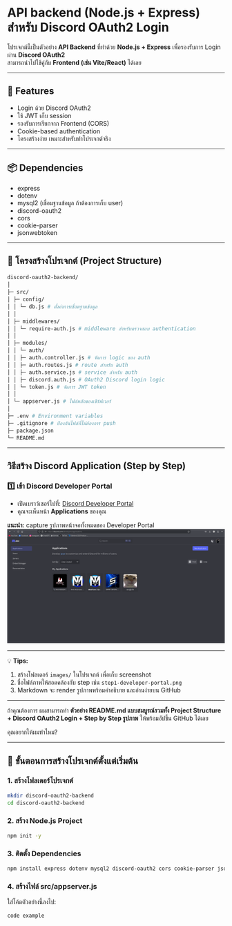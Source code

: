 # API backend (Node.js + Express) สำหรับ Discord OAuth2 Login

โปรเจกต์นี้เป็นตัวอย่าง **API Backend** ที่ทำด้วย **Node.js + Express** เพื่อรองรับการ Login ผ่าน **Discord OAuth2**  
สามารถนำไปใช้คู่กับ **Frontend (เช่น Vite/React)** ได้เลย

---

## 🔧 Features
- Login ด้วย Discord OAuth2
- ใช้ JWT เก็บ session
- รองรับการเรียกจาก Frontend (CORS)
- Cookie-based authentication
- โครงสร้างง่าย เหมาะสำหรับทำโปรเจกต์จริง

---

## 📦 Dependencies
- express
- dotenv
- mysql2 (เชื่อมฐานข้อมูล ถ้าต้องการเก็บ user)
- discord-oauth2
- cors
- cookie-parser
- jsonwebtoken

---

## 📂 โครงสร้างโปรเจกต์ (Project Structure)
```bash
discord-oauth2-backend/
│
├─ src/
│ ├─ config/
│ │ └─ db.js # ตั้งค่าการเชื่อมฐานข้อมูล
│ │
│ ├─ middlewares/
│ │ └─ require-auth.js # middleware สำหรับตรวจสอบ authentication
│ │
│ ├─ modules/
│ │ └─ auth/
│ │ ├─ auth.controller.js # จัดการ logic ของ auth
│ │ ├─ auth.routes.js # route สำหรับ auth
│ │ ├─ auth.service.js # service สำหรับ auth
│ │ ├─ discord.auth.js # OAuth2 Discord login logic
│ │ └─ token.js # จัดการ JWT token
│ │
│ └─ appserver.js # ไฟล์หลักของเซิร์ฟเวอร์
│
├─ .env # Environment variables
├─ .gitignore # ป้องกันไฟล์ที่ไม่ต้องการ push
├─ package.json
└─ README.md
```

---
## วิธีสร้าง Discord Application (Step by Step)

### 1️⃣ เข้า Discord Developer Portal
- เปิดเบราว์เซอร์ไปที่: [Discord Developer Portal](https://discord.com/developers/applications)
- คุณจะเห็นหน้า **Applications** ของคุณ  

**แนะนำ:** capture รูปภาพหน้าจอทั้งหมดของ Developer Portal  
![Step 1 - Developer Portal](images/step1-developer-portal.png)


---

💡 **Tips:**  

1. สร้างโฟลเดอร์ `images/` ในโปรเจกต์ เพื่อเก็บ screenshot  
2. ชื่อไฟล์ภาพให้สอดคล้องกับ step เช่น `step1-developer-portal.png`  
3. Markdown จะ render รูปภาพพร้อมคำอธิบาย และอ่านง่ายบน GitHub  

---

ถ้าคุณต้องการ ผมสามารถทำ **ตัวอย่าง README.md แบบสมบูรณ์รวมทั้ง Project Structure + Discord OAuth2 Login + Step by Step รูปภาพ** ให้พร้อมอัปขึ้น GitHub ได้เลย  

คุณอยากให้ผมทำไหม?



---

## 📖 ขั้นตอนการสร้างโปรเจกต์ตั้งแต่เริ่มต้น

### 1. สร้างโฟลเดอร์โปรเจกต์
```bash
mkdir discord-oauth2-backend
cd discord-oauth2-backend
```

### 2. สร้าง Node.js Project
```bash
npm init -y
```

### 3. ติดตั้ง Dependencies
```bash
npm install express dotenv mysql2 discord-oauth2 cors cookie-parser jsonwebtoken
```

### 4. สร้างไฟล์ src/appserver.js
ใส่โค้ดตัวอย่างนี้ลงไป:
```bash
code example
```
